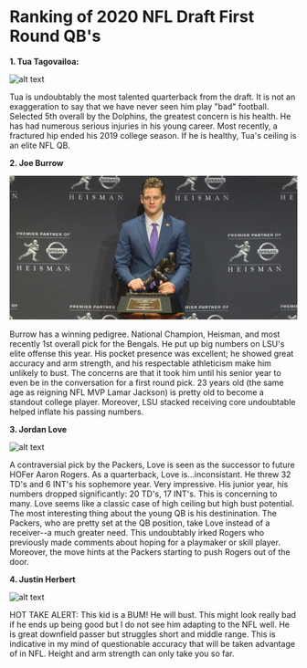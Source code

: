 # Ranking of 2020 NFL Draft First Round QB's
**1. Tua Tagovailoa:**

![alt text](https://res-5.cloudinary.com/rivals/image/upload/f_auto,q_auto,t_large/srd9zvakwmpsluwtr5zh)

Tua is undoubtably the most talented quarterback from the draft. It is not an exaggeration to say that we have never seen him play "bad" football. Selected 5th overall by the Dolphins, the greatest concern is his health. He has had numerous serious injuries in his young career. Most recently, a fractured hip ended his 2019 college season. If he is healthy, Tua's ceiling is an elite NFL QB.

**2.  Joe Burrow**

![alt text](https://github.com/Clayton-Lieberman/Claytons-Repo/blob/master/joe-burrow-heisman.jpg?raw=true)

Burrow has a winning pedigree. National Champion, Heisman, and most recently 1st overall pick for the Bengals. He put up big numbers on LSU's elite offense this year. His pocket presence was excellent; he showed great accuracy and arm strength, and his respectable athleticism make him unlikely to bust. The concerns are that it took him until his senior year to even be in the conversation for a first round pick. 23 years old (the same age as reigning NFL MVP Lamar Jackson) is pretty old to become a standout college player. Moreover, LSU stacked receiving core undoubtable helped inflate his passing numbers.

**3. Jordan Love**

![alt text](https://images2.minutemediacdn.com/image/fetch/w_850,h_560,c_fill,g_auto,f_auto/https%3A%2F%2Fnflspinzone.com%2Fwp-content%2Fuploads%2Fgetty-images%2F2016%2F04%2F1025653964-1-850x560.jpeg)

A contraversial pick by the Packers, Love is seen as the successor to future HOFer Aaron Rogers. As a quarterback, Love is...inconsistant. He threw 32 TD's and 6 INT's his sophemore year. Very impressive. His junior year, his numbers dropped significantly: 20 TD's, 17 INT's. This is concerning to many. Love seems like a classic case of high ceiling but high bust potential. The most interesting thing about the young QB is his destinination. The Packers, who are pretty set at the QB position, take Love instead of a receiver--a much greater need. This undoubtably irked Rogers who previously made comments about hoping for a playmaker or skill player. Moreover, the move hints at the Packers starting to push Rogers out of the door.

**4. Justin Herbert**

![alt text](https://imagecomposer.nfl.com/?l=http://static.nfl.com/static/content/static/img/combine/2020/headshots/1400x1000/2563921.png&f=png&w=308&c=71)

HOT TAKE ALERT: This kid is a BUM! He will bust. This might look really bad if he ends up being good but I do not see him adapting to the NFL well. He is great downfield passer but struggles short and middle range. This is indicative in my mind of questionable accuracy that will be taken advantage of in NFL. Height and arm strength can only take you so far. 
